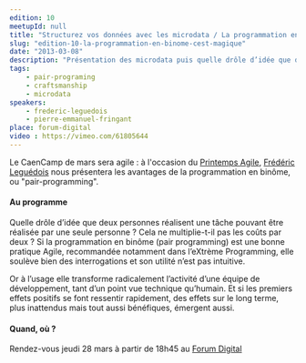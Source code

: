 ```yaml
---
edition: 10
meetupId: null
title: "Structurez vos données avec les microdata / La programmation en binôme, c'est magique !"
slug: "edition-10-la-programmation-en-binome-cest-magique"
date: "2013-03-08"
description: "Présentation des microdata puis quelle drôle d’idée que deux personnes réalisent une tâche pouvant être réalisée par une seule personne ? Cela ne multiplie-t-il pas les coûts par deux ?"
tags:
    - pair-programing
    - craftsmanship
    - microdata
speakers:
    - frederic-leguedois
    - pierre-emmanuel-fringant
place: forum-digital
video : https://vimeo.com/61805644
---
```


Le CaenCamp de mars sera agile : à l'occasion du
[Printemps Agile](http://www.club-agile-caen.fr/printemps-agile/),
[Frédéric Leguédois](https://twitter.com/f_leguedois) nous présentera les avantages de la
programmation en binôme, ou "pair-programming".

#### Au programme

Quelle drôle d’idée que deux personnes réalisent une tâche pouvant être réalisée par une seule
personne ? Cela ne multiplie-t-il pas les coûts par deux ? Si la programmation en binôme (pair
programming) est une bonne pratique Agile, recommandée notamment dans l’eXtrème Programming, elle
soulève bien des interrogations et son utilité n’est pas intuitive.

Or à l’usage elle transforme radicalement l’activité d’une équipe de développement, tant d’un point
vue technique qu’humain. Et si les premiers effets positifs se font ressentir rapidement, des effets
sur le long terme, plus inattendus mais tout aussi bénéfiques, émergent aussi.

#### Quand, où ?

Rendez-vous jeudi 28 mars à partir de 18h45 au [Forum Digital](http://www.forum-digital.fr)
